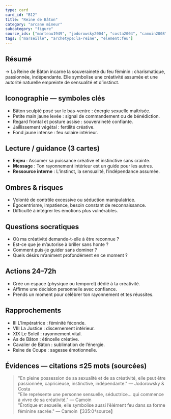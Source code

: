 ```yaml
---
type: card
card_id: "B12"
title: "Reine de Bâton"
category: "arcane mineur"
subcategory: "figure"
source_ids: ["marteau1949", "jodorowsky2004", "costa2004", "camoin2008", "bendov2011", "delcamp2020", "nadolny2010", "jung", "meditations-anonymes", "tarot-archetypal-journey"]
tags: ["marseille", "archetype:la-reine", "element:feu"]
---
```


## Résumé
→ La Reine de Bâton incarne la souveraineté du feu féminin : charismatique, passionnée, indépendante. Elle symbolise une créativité assumée et une autorité naturelle empreinte de sensualité et d’instinct.

## Iconographie — symboles clés
- Bâton sculpté posé sur le bas-ventre : énergie sexuelle maîtrisée.
- Petite main jaune levée : signal de commandement ou de bénédiction.
- Regard frontal et posture assise : souveraineté confiante.
- Jaillissement végétal : fertilité créative.
- Fond jaune intense : feu solaire intérieur.

## Lecture / guidance (3 cartes)
- **Enjeu** : Assumer sa puissance créative et instinctive sans crainte.
- **Message** : Ton rayonnement intérieur est un guide pour les autres.
- **Ressource interne** : L’instinct, la sensualité, l’indépendance assumée.

## Ombres & risques
- Volonté de contrôle excessive ou séduction manipulatrice.
- Égocentrisme, impatience, besoin constant de reconnaissance.
- Difficulté à intégrer les émotions plus vulnérables.

## Questions socratiques
- Où ma créativité demande-t-elle à être reconnue ?
- Est-ce que je m’autorise à briller sans honte ?
- Comment puis-je guider sans dominer ?
- Quels désirs m’animent profondément en ce moment ?

## Actions 24–72h
- Crée un espace (physique ou temporel) dédié à ta créativité.
- Affirme une décision personnelle avec confiance.
- Prends un moment pour célébrer ton rayonnement et tes réussites.

## Rapprochements
- III L’Impératrice : féminité féconde.
- VIII La Justice : discernement intérieur.
- XIX Le Soleil : rayonnement vital.
- As de Bâton : étincelle créative.
- Cavalier de Bâton : sublimation de l’énergie.
- Reine de Coupe : sagesse émotionnelle.

## Évidences — citations ≤25 mots (sourcées)
> "En pleine possession de sa sexualité et de sa créativité, elle peut être passionnée, capricieuse, instinctive, indépendante." — Jodorowsky & Costa  
> "Elle représente une personne sensuelle, séductrice… qui commence à vivre de sa créativité." — Camoin  
> "Érotique et sexuelle, elle symbolise aussi l’élément feu dans sa forme féminine sacrée." — Camoin【335:0†source】